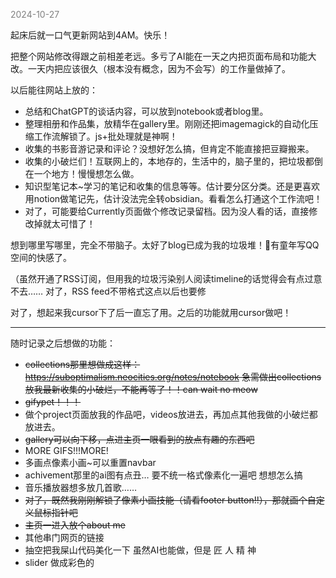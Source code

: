 
<span style="color: gray;">2024-10-27</span>

起床后就一口气更新网站到4AM。快乐！

把整个网站修改得跟之前相差老远。多亏了AI能在一天之内把页面布局和功能大改。一天内把应该很久（根本没有概念，因为不会写）的工作量做掉了。

以后能往网站上放的：

- 总结和ChatGPT的谈话内容，可以放到notebook或者blog里。
- 整理相册和作品集，放精华在gallery里。刚刚还把imagemagick的自动化压缩工作流解锁了。js+批处理就是神啊！
- 收集的书影音游记录和评论？没想好怎么搞，但肯定不能直接把豆瓣搬来。
- 收集的小破烂们！互联网上的，本地存的，生活中的，脑子里的，把垃圾都倒在一个地方！慢慢想怎么做。
- 知识型笔记本~学习的笔记和收集的信息等等。估计要分区分类。还是更喜欢用notion做笔记先，估计没法完全转obsidian。看看怎么打通这个工作流吧！
- 对了，可能要给Currently页面做个修改记录留档。因为没人看的话，直接修改掉就太可惜了！

想到哪里写哪里，完全不带脑子。太好了blog已成为我的垃圾堆！🥰有童年写QQ空间的快感了。

（虽然开通了RSS订阅，但用我的垃圾污染别人阅读timeline的话觉得会有点过意不去…… 对了，RSS feed不带格式这点以后也要修

对了，想起来我cursor下了后一直忘了用。之后的功能就用cursor做吧！

----------------
随时记录之后想做的功能：
- ~~collections那里想做成这样：https://suboptimalism.neocities.org/notes/notebook 急需做出collections放我最新收集的小破烂，不能再等了！！can wait no meow~~
- ~~gifypet！！！~~
- 做个project页面放我的作品吧，videos放进去，再加点其他我做的小破烂都放进去。
- ~~gallery可以向下移，点进主页一眼看到的放点有趣的东西吧~~
- MORE GIFS!!!MORE! 
- 多画点像素小画~可以重置navbar
- achivement那里的ai图有点丑… 要不统一格式像素化一遍吧 想想怎么搞
- 音乐播放器想多放几首歌……
- ~~对了，既然我刚刚解锁了像素小画技能（请看footer button!!），那就画个自定义鼠标指针吧~~ 
- ~~主页一进入放个about me~~
- 其他串门网页的链接
- 抽空把我屎山代码美化一下 虽然AI也能做，但是 匠 人 精 神
- slider 做成彩色的